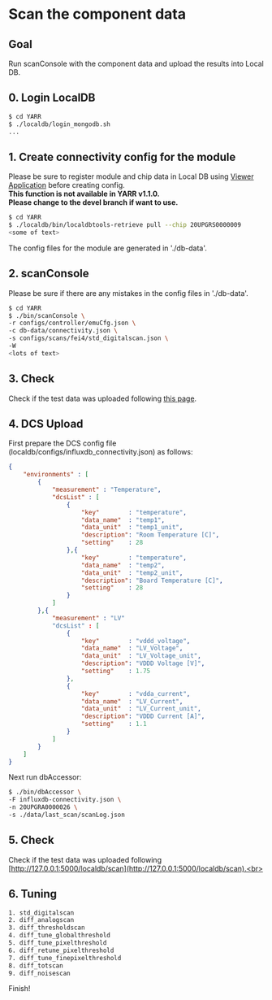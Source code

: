 # Scan the component data

## Goal

Run scanConsole with the component data and upload the results into Local DB.

## 0. Login LocalDB

```bash
$ cd YARR
$ ./localdb/login_mongodb.sh
...
```

## 1. Create connectivity config for the module

Please be sure to register module and chip data in Local DB using [Viewer Application](database_demonstration_check_viewer.md) before creating config.<br>
**This function is not available in YARR v1.1.0.**<br>
**Please change to the devel branch if want to use.**<br>

```bash
$ cd YARR
$ ./localdb/bin/localdbtools-retrieve pull --chip 20UPGRS0000009 
<some of text>
```

The config files for the module are generated in './db-data'.<br>

## 2. scanConsole

Please be sure if there are any mistakes in the config files in './db-data'.

```bash
$ cd YARR
$ ./bin/scanConsole \
-r configs/controller/emuCfg.json \
-c db-data/connectivity.json \
-s configs/scans/fei4/std_digitalscan.json \
-W
<lots of text>
```

## 3. Check

Check if the test data was uploaded following [this page](database_demonstration_check_viewer.md).<br>

## 4. DCS Upload

First prepare the DCS config file (localdb/configs/influxdb_connectivity.json) as follows:

```json
{
    "environments" : [
        {
            "measurement" : "Temperature",
            "dcsList" : [
                {
                    "key"        : "temperature",
                    "data_name"  : "temp1",
                    "data_unit"  : "temp1_unit",
                    "description": "Room Temperature [C]",
                    "setting"    : 28
                },{
                    "key"        : "temperature",
                    "data_name"  : "temp2",
                    "data_unit"  : "temp2_unit",
                    "description": "Board Temperature [C]",
                    "setting"    : 28
                }
            ]
        },{
            "measurement" : "LV"
            "dcsList" : [
                {
                    "key"        : "vddd_voltage",
                    "data_name"  : "LV_Voltage",
                    "data_unit"  : "LV_Voltage_unit",
                    "description": "VDDD Voltage [V]",
                    "setting"    : 1.75
                },
                {
                    "key"        : "vdda_current",
                    "data_name"  : "LV_Current",
                    "data_unit"  : "LV_Current_unit",
                    "description": "VDDD Current [A]",
                    "setting"    : 1.1
                }
            ]
        }
    ]
}
```

Next run dbAccessor:

```bash
$ ./bin/dbAccessor \
-F influxdb-connectivity.json \
-n 20UPGRA0000026 \
-s ./data/last_scan/scanLog.json
```

## 5. Check

Check if the test data was uploaded following [http://127.0.0.1:5000/localdb/scan](http://127.0.0.1:5000/localdb/scan).<br>

## 6. Tuning

```bash
1. std_digitalscan
2. diff_analogscan
3. diff_thresholdscan
4. diff_tune_globalthreshold
5. diff_tune_pixelthreshold
6. diff_retune_pixelthreshold
7. diff_tune_finepixelthreshold
8. diff_totscan
9. diff_noisescan
```

Finish!
